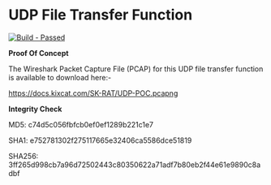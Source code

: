 # UDP File Transfer Function #

<p align="left">
    </a>
    <a href="https://github.com/SyafiqHadzir/Stealth-Kid-RAT/tree/Concept/dev/file-transfer/TCP/bin">
        <img src="https://img.shields.io/badge/Build-Passed-brightgreen.svg?style=plastic?maxAge=7200" alt="Build - Passed">
    </a>
</p>

**Proof Of Concept**

The Wireshark Packet Capture File (PCAP) for this UDP file transfer function is available to download here:-

<a href="https://docs.kixcat.com/SK-RAT/UDP-POC.pcapng">https://docs.kixcat.com/SK-RAT/UDP-POC.pcapng</a>


**Integrity Check**

MD5:    c74d5c056fbfcb0ef0ef1289b221c1e7

SHA1:   e752781302f275117665e32406ca5586dce51819

SHA256: 3ff265d998cb7a96d72502443c80350622a71adf7b80eb2f44e61e9890c8adbf

